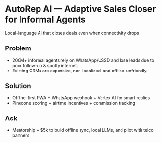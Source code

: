 # AutoRep AI — Adaptive Sales Closer for Informal Agents

Local-language AI that closes deals even when connectivity drops

## Problem

- 200M+ informal agents rely on WhatsApp/USSD and lose leads due to poor follow-up & spotty internet.
- Existing CRMs are expensive, non-localized, and offline-unfriendly.

## Solution

- Offline-first PWA + WhatsApp webhook + Vertex AI for smart replies
- Pinecone scoring + airtime incentives + commission tracking

## Ask

- Mentorship + $5k to build offline sync, local LLMs, and pilot with telco partners

